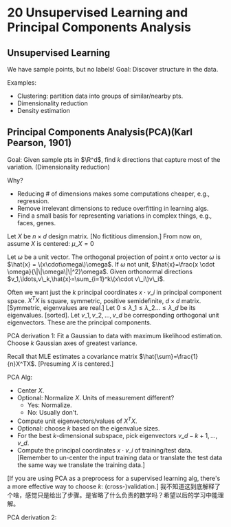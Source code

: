 # 20 Unsupervised Learning and Principal Components Analysis

## Unsupervised Learning

We have sample points, but no labels! Goal: Discover structure in the data.

Examples:

* Clustering: partition data into groups of similar/nearby pts.
* Dimensionality reduction
* Density estimation

## Principal Components Analysis\(PCA\)\(Karl Pearson, 1901\)

Goal: Given sample pts in $\R^d$, find $k$ directions that capture most of the variation. \(Dimensionality reduction\)

Why?

* Reducing \# of dimensions makes some computations cheaper, e.g., regression.
* Remove irrelevant dimensions to reduce overfitting in learning algs.
* Find a small basis for representing variations in complex things, e.g., faces, genes.

Let $X$ be $n \times d$ design matrix. \[No fictitious dimension.\] From now on, assume $X$ is centered: $\mu\_X = 0$

Let $\omega$ be a unit vector. The orthogonal projection of point $x$ onto vector $\omega$ is $\hat{x} = \(x\cdot\omega\)\omega$. If $\omega$ not unit, $\hat{x}=\frac{x \cdot \omega}{\|\|\omega\|\|^2}\omega$. Given orthonormal directions $v_1,\ldots,v\_k,\hat{x}=\sum_{i=1}^k\(x\cdot v\_i\)v\_i$.

Often we want just the $k$ principal coordinates $x\cdot v\_i$ in principal component space. $X^TX$ is square, symmetric, positive semidefinite, $d\times d$ matrix. \[Symmetric, eigenvalues are real.\] Let $0 \leq \lambda\_1 \leq \lambda\_2 \ldots \leq \lambda\_d$ be its eigenvalues. \[sorted\]. Let $v\_1,v\_2,\ldots,v\_d$ be corresponding orthogonal unit eigenvectors. These are the principal components.

PCA derivation 1: Fit a Gaussian to data with maximum likelihood estimation. Choose $k$ Gaussian axes of greatest variance.

Recall that MLE estimates a covariance matrix $\hat{\sum}=\frac{1}{n}X^TX$. \[Presuming $X$ is centered.\]

PCA Alg:

* Center $X$.
* Optional: Normalize $X$. Units of measurement different?
  * Yes: Normalize.
  * No: Usually don't.
* Compute unit eigenvectors/values of $X^TX$.
* Optional: choose $k$ based on the eigenvalue sizes.
* For the best $k$-dimensional subspace, pick eigenvectors $v\_{d-k+1},\ldots,v\_d$.
* Compute the principal coordinates $x \cdot v\_i$ of training/test data.\[Remember to un-center the input training data or translate the test data the same way we translate the training data.\]

\[If you are using PCA as a preprocess for a supervised learning alg, there's a more effective way to choose $k$: \(cross-\)validation.\] 我不知道这到底解释了个啥，感觉只是给出了步骤。是省略了什么负责的数学吗？希望以后的学习中能理解。

PCA derivation 2:

